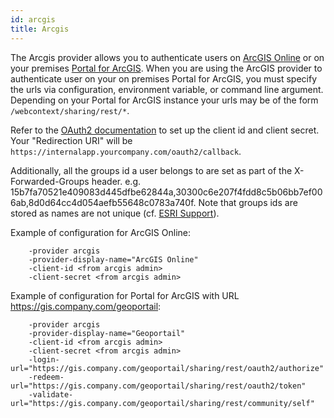 ```yaml
---
id: arcgis
title: Arcgis
---
```


The Arcgis provider allows you to authenticate users on [ArcGIS Online](https://www.arcgis.com/) or on your premises [Portal for ArcGIS](https://enterprise.arcgis.com/en/portal/).
When you are using the ArcGIS provider to authenticate user on your on premises Portal for ArcGIS, you must specify the urls via configuration, environment variable, or command line argument. Depending on your Portal for ArcGIS instance your urls may be of the form `/webcontext/sharing/rest/*`.

Refer to the [OAuth2 documentation](https://developers.arcgis.com/documentation/security-and-authentication/app-authentication/tutorials/create-oauth-credentials-app-auth/) to set up the client id and client secret. Your "Redirection URI" will be `https://internalapp.yourcompany.com/oauth2/callback`.

Additionally, all the groups id a user belongs to are set as part of the X-Forwarded-Groups header. e.g. 15b7fa70521e409083d445dfbe62844a,30300c6e207f4fdd8c5b06bb7ef006ab,8d0d64cc4d054aefb55648c0783a740f. Note that groups ids are stored as names are not unique (cf. [ESRI Support](https://support.esri.com/en-us/bug/it-is-possible-to-have-two-groups-with-the-same-name-in-bug-000128049)).


Example of configuration for ArcGIS Online:
```
    -provider arcgis
    -provider-display-name="ArcGIS Online"
    -client-id <from arcgis admin>
    -client-secret <from arcgis admin>
```

Example of configuration for Portal for ArcGIS with URL https://gis.company.com/geoportail:
```
    -provider arcgis
    -provider-display-name="Geoportail"
    -client-id <from arcgis admin>
    -client-secret <from arcgis admin>
    -login-url="https://gis.company.com/geoportail/sharing/rest/oauth2/authorize"
    -redeem-url="https://gis.company.com/geoportail/sharing/rest/oauth2/token"
    -validate-url="https://gis.company.com/geoportail/sharing/rest/community/self"
```

